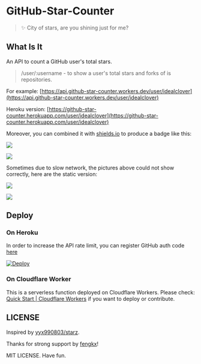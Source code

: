 # GitHub-Star-Counter

> ✨ City of stars, are you shining just for me?

## What Is It

An API to count a GitHub user's total stars.

> /user/:username - to show a user's total stars and forks of is repositories.

For example: [https://api.github-star-counter.workers.dev/user/idealclover](https://api.github-star-counter.workers.dev/user/idealclover)

Heroku version: [https://github-star-counter.herokuapp.com/user/idealclover](https://github-star-counter.herokuapp.com/user/idealclover)

Moreover, you can combined it with [shields.io](https://shields.io/) to produce a badge like this:

![](https://img.shields.io/badge/dynamic/json?logo=github&label=GitHub%20Stars&style=for-the-badge&query=%24.stars&url=https://api.github-star-counter.workers.dev/user/idealclover)

![](https://img.shields.io/badge/dynamic/json?logo=github&label=GitHub%20Forks&style=for-the-badge&query=%24.forks&url=https://api.github-star-counter.workers.dev/user/idealclover)

Sometimes due to slow network, the pictures above could not show correctly, here are the static version:

![](https://github.com/idealclover/GitHub-Star-Counter/raw/master/assets/pic1.svg?sanitize=true)

![](https://github.com/idealclover/GitHub-Star-Counter/raw/master/assets/pic2.svg?sanitize=true)

## Deploy

### On Heroku

In order to increase the API rate limit, you can register GitHub auth code [here](https://github.com/settings/tokens)

[![Deploy](https://www.herokucdn.com/deploy/button.svg)](https://heroku.com/deploy?template=https://github.com/idealclover/GitHub-Star-Counter/tree/heroku)

### On Cloudflare Worker

This is a serverless function deployed on Cloudflare Workers. Please check: [Quick Start | Cloudflare Workers](https://developers.cloudflare.com/workers/quickstart) if you want to deploy or contribute.

## LICENSE

Inspired by [yyx990803/starz](https://github.com/yyx990803/starz).

Thanks for strong support by [fengkx](https://github.com/fengkx)!

MIT LICENSE. Have fun.